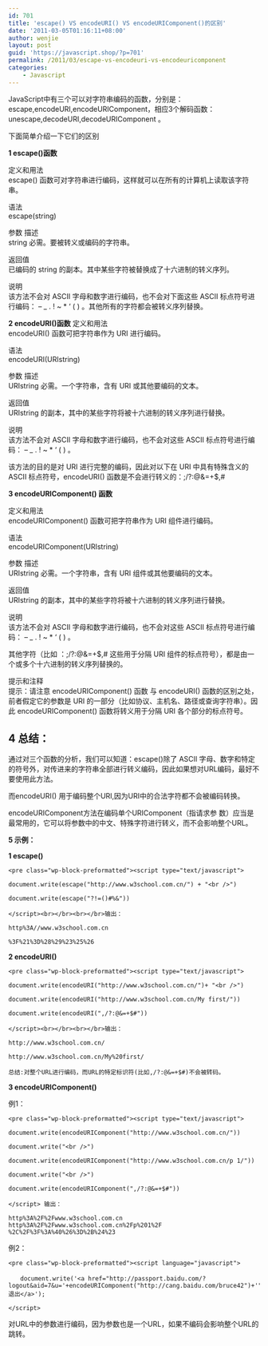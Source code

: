 ```yaml
---
id: 701
title: 'escape() VS encodeURI() VS encodeURIComponent()的区别'
date: '2011-03-05T01:16:11+08:00'
author: wenjie
layout: post
guid: 'https://javascript.shop/?p=701'
permalink: /2011/03/escape-vs-encodeuri-vs-encodeuricomponent
categories:
    - Javascript
---
```


JavaScript中有三个可以对字符串编码的函数，分别是： escape,encodeURI,encodeURIComponent，相应3个解码函数：unescape,decodeURI,decodeURIComponent 。

下面简单介绍一下它们的区别

**1 escape()函数**

定义和用法   
escape() 函数可对字符串进行编码，这样就可以在所有的计算机上读取该字符串。

语法   
escape(string)

参数 描述   
string 必需。要被转义或编码的字符串。

返回值   
已编码的 string 的副本。其中某些字符被替换成了十六进制的转义序列。

说明   
该方法不会对 ASCII 字母和数字进行编码，也不会对下面这些 ASCII 标点符号进行编码： – \_ . ! ~ \* ‘ ( ) 。其他所有的字符都会被转义序列替换。

  
**2 encodeURI()函数** 定义和用法   
encodeURI() 函数可把字符串作为 URI 进行编码。

语法   
encodeURI(URIstring)

参数 描述   
URIstring 必需。一个字符串，含有 URI 或其他要编码的文本。

返回值   
URIstring 的副本，其中的某些字符将被十六进制的转义序列进行替换。

说明   
该方法不会对 ASCII 字母和数字进行编码，也不会对这些 ASCII 标点符号进行编码： – \_ . ! ~ \* ‘ ( ) 。

该方法的目的是对 URI 进行完整的编码，因此对以下在 URI 中具有特殊含义的 ASCII 标点符号，encodeURI() 函数是不会进行转义的：;/?:@&amp;=+$,#

  
**3 encodeURIComponent() 函数**

定义和用法   
encodeURIComponent() 函数可把字符串作为 URI 组件进行编码。

语法   
encodeURIComponent(URIstring)

参数 描述   
URIstring 必需。一个字符串，含有 URI 组件或其他要编码的文本。

返回值   
URIstring 的副本，其中的某些字符将被十六进制的转义序列进行替换。

说明   
该方法不会对 ASCII 字母和数字进行编码，也不会对这些 ASCII 标点符号进行编码： – \_ . ! ~ \* ‘ ( ) 。

其他字符（比如 ：;/?:@&amp;=+$,# 这些用于分隔 URI 组件的标点符号），都是由一个或多个十六进制的转义序列替换的。

提示和注释   
提示：请注意 encodeURIComponent() 函数 与 encodeURI() 函数的区别之处，前者假定它的参数是 URI 的一部分（比如协议、主机名、路径或查询字符串）。因此 encodeURIComponent() 函数将转义用于分隔 URI 各个部分的标点符号。

## **4 总结：**

 通过对三个函数的分析，我们可以知道：escape()除了 ASCII 字母、数字和特定的符号外，对传进来的字符串全部进行转义编码，因此如果想对URL编码，最好不要使用此方法。

而encodeURI() 用于编码整个URI,因为URI中的合法字符都不会被编码转换。

encodeURIComponent方法在编码单个URIComponent（指请求参 数）应当是最常用的，它可以将参数中的中文、特殊字符进行转义，而不会影响整个URL。

**5 示例：**

**1 escape()**

```
<pre class="wp-block-preformatted"><script type="text/javascript">

document.write(escape("http://www.w3school.com.cn/") + "<br />")

document.write(escape("?!=()#%&"))

</script><br></br><br></br>输出：

http%3A//www.w3school.com.cn

%3F%21%3D%28%29%23%25%26
```

  
**2 encodeURI()**

```
<pre class="wp-block-preformatted"><script type="text/javascript">

document.write(encodeURI("http://www.w3school.com.cn/")+ "<br />")

document.write(encodeURI("http://www.w3school.com.cn/My first/"))

document.write(encodeURI(",/?:@&=+$#"))

</script><br></br><br></br>输出：

http://www.w3school.com.cn/

http://www.w3school.com.cn/My%20first/

总结:对整个URL进行编码，而URL的特定标识符(比如,/?:@&=+$#)不会被转码。
```

**3 encodeURIComponent()**

例1：

```
<pre class="wp-block-preformatted"><script type="text/javascript">

document.write(encodeURIComponent("http://www.w3school.com.cn/"))

document.write("<br />")

document.write(encodeURIComponent("http://www.w3school.com.cn/p 1/"))

document.write("<br />")

document.write(encodeURIComponent(",/?:@&=+$#"))

</script> 输出：

http%3A%2F%2Fwww.w3school.com.cn 
http%3A%2F%2Fwww.w3school.com.cn%2Fp%201%2F 
%2C%2F%3F%3A%40%26%3D%2B%24%23
```

例2：

```
<pre class="wp-block-preformatted"><script language="javascript">

　　document.write('<a href="http://passport.baidu.com/?logout&aid=7&u='+encodeURIComponent("http://cang.baidu.com/bruce42")+'">退出</a>');

</script>
```

对URL中的参数进行编码，因为参数也是一个URL，如果不编码会影响整个URL的跳转。